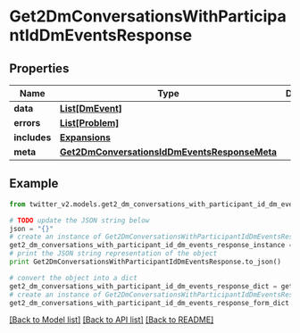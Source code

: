 # Get2DmConversationsWithParticipantIdDmEventsResponse


## Properties
Name | Type | Description | Notes
------------ | ------------- | ------------- | -------------
**data** | [**List[DmEvent]**](DmEvent.md) |  | [optional] 
**errors** | [**List[Problem]**](Problem.md) |  | [optional] 
**includes** | [**Expansions**](Expansions.md) |  | [optional] 
**meta** | [**Get2DmConversationsIdDmEventsResponseMeta**](Get2DmConversationsIdDmEventsResponseMeta.md) |  | [optional] 

## Example

```python
from twitter_v2.models.get2_dm_conversations_with_participant_id_dm_events_response import Get2DmConversationsWithParticipantIdDmEventsResponse

# TODO update the JSON string below
json = "{}"
# create an instance of Get2DmConversationsWithParticipantIdDmEventsResponse from a JSON string
get2_dm_conversations_with_participant_id_dm_events_response_instance = Get2DmConversationsWithParticipantIdDmEventsResponse.from_json(json)
# print the JSON string representation of the object
print Get2DmConversationsWithParticipantIdDmEventsResponse.to_json()

# convert the object into a dict
get2_dm_conversations_with_participant_id_dm_events_response_dict = get2_dm_conversations_with_participant_id_dm_events_response_instance.to_dict()
# create an instance of Get2DmConversationsWithParticipantIdDmEventsResponse from a dict
get2_dm_conversations_with_participant_id_dm_events_response_form_dict = get2_dm_conversations_with_participant_id_dm_events_response.from_dict(get2_dm_conversations_with_participant_id_dm_events_response_dict)
```
[[Back to Model list]](../README.md#documentation-for-models) [[Back to API list]](../README.md#documentation-for-api-endpoints) [[Back to README]](../README.md)


